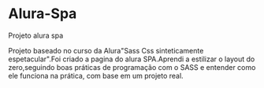 # Alura-Spa
Projeto alura spa

Projeto baseado no curso da Alura"Sass Css sinteticamente espetacular".Foi criado a pagina do alura SPA.Aprendi a estilizar o layout do zero,seguindo boas práticas de programação com o SASS e entender como ele funciona na prática, com base em um projeto real.

